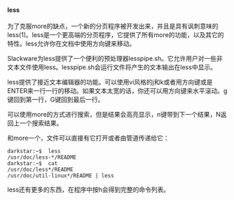 #### less

为了克服more的缺点，一个新的分页程序被开发出来，并且是具有讽刺意味的less(1)。less是一个更高端的分页程序，它提供了所有more的功能，以及其它的特性。less允许你在文档中使用方向键来移动。  

Slackware为less提供了一个便利的预处理器lesspipe.sh。它允许用户对一些非文本文件使用less。lesspipe.sh会运行文件将产生的文本输出在less中显示。  

less提供了接近文本编辑器的功能。可以使用vi风格的j和k或者用方向键或是ENTER来一行一行的移动。如果文本太宽的话，你还可以用方向键来水平滚动。g键回到第一行，G键回到最后一行。  

可以使用more的方式进行搜索，但是结果会高亮显示，n键带到下一个结果，N返回上一个搜索结果。  

和more一个，文件可以直接有它打开或者由管道传递给它：  
```plain
darkstar:~$  less
/usr/doc/less-*/README
darkstar:~$  cat
/usr/doc/less*/README
/usr/doc/util-linux*/README | less
```

less还有更多的东西，在程序中按h会得到完整的命令列表。
